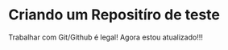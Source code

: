 Criando um Repositíro de teste
==============================
Trabalhar com Git/Github é legal!
Agora estou atualizado!!!
